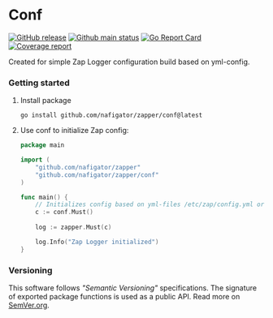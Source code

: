 # Conf
[![GitHub release][Release img]][Release src] [![Github main status][Github main status badge]][Github main status src] [![Go Report Card][Go Report Card badge]][Go Report Card src] [![Coverage report][Codecov report badge]][Codecov report src]

Created for simple Zap Logger configuration build based on yml-config.
### Getting started
1. Install package
	```shell
	go install github.com/nafigator/zapper/conf@latest
	```
2. Use conf to initialize Zap config:
	```go
	package main

	import (
		"github.com/nafigator/zapper"
		"github.com/nafigator/zapper/conf"
	)

	func main() {
 		// Initializes config based on yml-files /etc/zap/config.yml or ./config.yml
		c := conf.Must()
		
		log := zapper.Must(c)

		log.Info("Zap Logger initialized")
	}
	```

### Versioning
This software follows *"Semantic Versioning"* specifications. The signature of exported package functions is used
as a public API. Read more on [SemVer.org][semver src].

[License img]: https://img.shields.io/badge/license-MIT-brightgreen.svg
[License src]: https://www.tldrlegal.com/license/mit-license
[Release img]: https://img.shields.io/badge/release-0.1.0-red.svg
[Release src]: https://github.com/nafigator/zapper/tree/main/conf
[Conventional commits src]: https://conventionalcommits.org
[Conventional commits badge]: https://img.shields.io/badge/Conventional%20Commits-1.0.0-blue.svg
[semver src]: http://semver.org
[Github main status src]: https://github.com/nafigator/zapper/tree/main
[Github main status badge]: https://github.com/nafigator/zapper/actions/workflows/go.yml/badge.svg?branch=main
[Go Report Card src]: https://goreportcard.com/report/github.com/nafigator/zapper/conf
[Go Report Card badge]: https://goreportcard.com/badge/github.com/nafigator/zapper/conf
[Codecov report src]: https://app.codecov.io/gh/nafigator/zapper/tree/main/conf
[Codecov report badge]: https://codecov.io/gh/nafigator/zapper/conf/branch/main/graph/badge.svg
